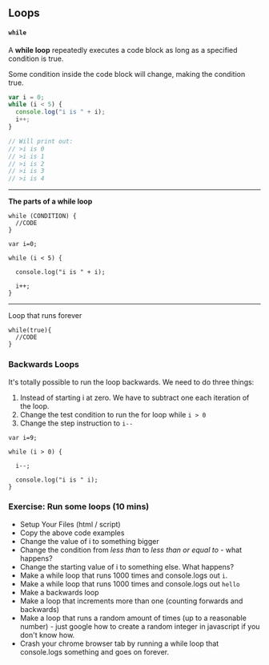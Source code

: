 ## Loops

#### `while`

A **while loop** repeatedly executes a code block as long as a specified condition is true.

Some condition inside the code block will change, making the condition true.

```js
var i = 0;
while (i < 5) {
  console.log("i is " + i);
  i++;
}

// Will print out:
// >i is 0
// >i is 1
// >i is 2
// >i is 3
// >i is 4
```

---

**The parts of a while loop**

```
while (CONDITION) {
  //CODE
}
```

```
var i=0;

while (i < 5) {

  console.log("i is " + i);

  i++;
}
```

---

Loop that runs forever
```
while(true){
  //CODE
}
```

### Backwards Loops

It's totally possible to run the loop backwards. We need to do three things:

1. Instead of starting i at zero. We have to subtract one each iteration of the loop.
2. Change the test condition to run the for loop while `i > 0`
3. Change the step instruction to `i--`

```
var i=9;

while (i > 0) {

  i--;

  console.log("i is " i);
}
```

### Exercise: Run some loops (10 mins)

- Setup Your Files (html / script)
- Copy the above code examples
- Change the value of i to something bigger
- Change the condition from *less than* to *less than or equal to* - what happens?
- Change the starting value of i to something else. What happens?
- Make a while loop that runs 1000 times and console.logs out `i`.
- Make a while loop that runs 1000 times and console.logs out `hello`
- Make a backwards loop
- Make a loop that increments more than one (counting forwards and backwards) 
- Make a loop that runs a random amount of times (up to a reasonable number) - just google how to create a random integer in javascript if you don't know how.
- Crash your chrome browser tab by running a while loop that console.logs something and goes on forever.
